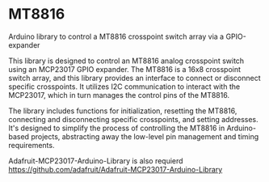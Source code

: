 # MT8816
Arduino library to control a MT8816 crosspoint switch array via a GPIO-expander

This library is designed to control an MT8816 analog crosspoint switch using an MCP23017 GPIO expander. The MT8816 is a 16x8 crosspoint switch array, and this library provides an interface to connect or disconnect specific crosspoints. It utilizes I2C communication to interact with the MCP23017, which in turn manages the control pins of the MT8816. 

The library includes functions for initialization, resetting the MT8816, connecting and disconnecting specific crosspoints, and setting addresses. It's designed to simplify the process of controlling the MT8816 in Arduino-based projects, abstracting away the low-level pin management and timing requirements.

Adafruit-MCP23017-Arduino-Library is also requierd
https://github.com/adafruit/Adafruit-MCP23017-Arduino-Library
